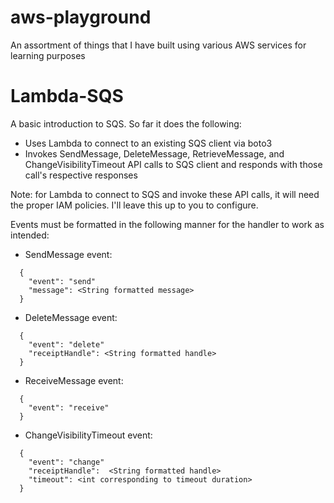 # aws-playground
An assortment of things that I have built using various AWS services for learning purposes

# Lambda-SQS
A basic introduction to SQS. 
So far it does the following:
- Uses Lambda to connect to an existing SQS client via boto3
- Invokes SendMessage, DeleteMessage, RetrieveMessage, and ChangeVisibilityTimeout API calls to SQS client and responds with those call's respective responses

Note: for Lambda to connect to SQS and invoke these API calls, it will need the proper IAM policies. I'll leave this up to you to configure.

Events must be formatted in the following manner for the handler to work as intended:
- SendMessage event:
```
  {
    "event": "send"
    "message": <String formatted message>
  }
```
- DeleteMessage event:
```
  {
    "event": "delete"
    "receiptHandle": <String formatted handle>
  }
```
- ReceiveMessage event:
```
  {
    "event": "receive"
  }
```
- ChangeVisibilityTimeout event:
```
  {
    "event": "change"
    "receiptHandle":  <String formatted handle>
    "timeout": <int corresponding to timeout duration>
  }
```
